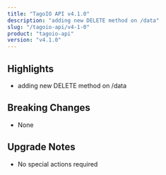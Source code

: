 ```yaml
---
title: "TagoIO API v4.1.0"
description: "adding new DELETE method on /data"
slug: "/tagoio-api/v4-1-0"
product: "tagoio-api"
version: "v4.1.0"
---
```


## Highlights

- adding new DELETE method on /data

## Breaking Changes

- None

## Upgrade Notes

- No special actions required
